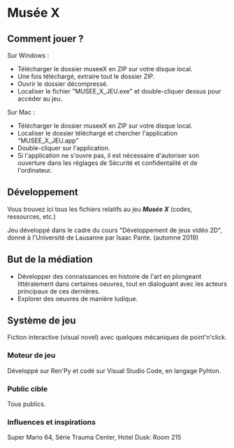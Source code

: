 # Musée X

## Comment jouer ?
Sur Windows :
- Télécharger le dossier museeX en ZIP sur votre disque local.
- Une fois téléchargé, extraire tout le dossier ZIP.
- Ouvrir le dossier décompressé.
- Localiser le fichier "MUSEE_X_JEU.exe" et double-cliquer dessus pour accéder au jeu.

Sur Mac :
- Télécharger le dossier museeX en ZIP sur votre disque local.
- Localiser le dossier téléchargé et chercher l'application "MUSEE_X_JEU.app"
- Double-cliquer sur l'application.
- Si l'application ne s'ouvre pas, il est nécessaire d'autoriser son ouverture dans les réglages de Sécurité et confidentalité et de l'ordinateur.

## Développement
Vous trouvez ici tous les fichiers relatifs au jeu ***Musée X*** (codes, ressources, etc.)

Jeu développé dans le cadre du cours "Développement de jeux vidéo 2D", donné à l'Université de Lausanne par Isaac Pante.
(automne 2019)

## But de la médiation
- Développer des connaissances en histoire de l'art en plongeant littéralement dans certaines oeuvres, tout en dialoguant avec les acteurs principaux de ces dernières.
- Explorer des oeuvres de manière ludique.

## Système de jeu
Fiction interactive (visual novel) avec quelques mécaniques de point'n'click.
### Moteur de jeu
Développé sur Ren'Py et codé sur Visual Studio Code, en langage Pyhton.
### Public cible
Tous publics.
### Influences et inspirations
Super Mario 64, Série Trauma Center, Hotel Dusk: Room 215
